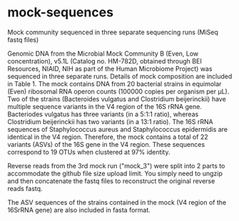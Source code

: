 # mock-sequences
Mock community sequenced in three separate sequencing runs  (MiSeq fastq files)

Genomic DNA from the Microbial Mock Community B (Even, Low concentration), v5.1L (Catalog no. HM-782D, obtained through BEI Resources, NIAID, NIH as part of the Human Microbiome Project) was sequenced in three separate runs. Details of mock composition are included in Table 1. The mock contains DNA from 20 bacterial strains in equimolar (Even) ribosomal RNA operon counts (100000 copies per organism per µL). Two of the strains (Bacteroides vulgatus and Clostridium beijerinckii) have multiple sequence variants in the V4 region of the 16S rRNA gene. Bacteriodes vulgatus has three variants (in a 5:1:1 ratio), whereas Clostridium beijerinckii has two variants (in a 13:1 ratio). The 16S rRNA sequences of Staphylococcus aureus and Staphylococcus epidermidis are identical in the V4 region. Therefore, the mock contains a total of 22 variants (ASVs) of the 16S gene in the V4 region. These sequences correspond to 19 OTUs when clustered at 97% identity.

Reverse reads from the 3rd mock run ("mock_3") were split into 2 parts to accommodate the github file size upload limit. You simply need to ungzip and then concatenate the fastq files to reconstruct the original reverse reads fastq.

The ASV sequences of the strains contained in the mock (V4 region of the 16SrRNA gene) are also included in fasta format.
